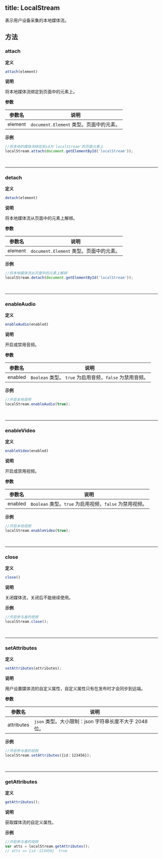 title: LocalStream
---
表示用户设备采集的本地媒体流。

## 方法

### attach

**定义**

```js
attach(element)
```

**说明**

将本地媒体流绑定到页面中的元素上。

**参数**

| 参数名 | 说明 |
|---|---|
| element | `document.Element` 类型。页面中的元素。 |

**示例**

```js
//将本地的媒体流绑定到id为'localStream'的页面元素上
localStream.attach(document.getElementById('localStream'));
```

</br>

---

### detach

**定义**

```js
detach(element)
```

**说明**

将本地媒体流从页面中的元素上解绑。

**参数**

| 参数名 | 说明 |
|---|---|
| element | `document.Element` 类型。页面中的元素。 |

**示例**

```js
//将本地媒体流从页面中的元素上解绑
localStream.detach(document.getElementById('localStream'));
```

</br>

---

### enableAudio

**定义**

```js
enableAudio(enabled)
```

**说明**

开启或禁用音频。

**参数**

| 参数名 | 说明 |
|---|---|
| enabled | `Boolean` 类型。 `true` 为启用音频，`false` 为禁用音频。 |

**示例**

```js
//开启本地音频
localStream.enableAudio(true);
```

</br>

---

### enableVideo

**定义**

```js
enableVideo(enabled)
```

**说明**

开启或禁用视频。

**参数**

| 参数名 | 说明 |
|---|---|
| enabled | `Boolean` 类型。`true` 为启用视频，`false` 为禁用视频。 |

**示例**

```js
//开启本地视频
localStream.enableVideo(true);
```

</br>

---

### close

**定义**

```js
close()
```

**说明**

关闭媒体流，关闭后不能继续使用。

**示例**

```js
//开启参与者的视频
localStream.close();
```

</br>

---

### setAttributes

**定义**

```js
setAttributes(attributes);
```

**说明**

用户设置媒体流的自定义属性，自定义属性只有在发布时才会同步到远端。

**参数**

| 参数名 | 说明 |
|---|---|
| attributes | `json` 类型。大小限制：json 字符串长度不大于 2048 位。 |

**示例**

```js
//开启参与者的视频
localStream.setAttributes({id：123456});
```

</br>

---

### getAttributes

**定义**

```js
getAttributes();
```

**说明**

获取媒体流的自定义属性。

**示例**

```js
//开启参与者的视频
var atts = localStream.getAttributes();
// atts == {id：123456}  true
```

